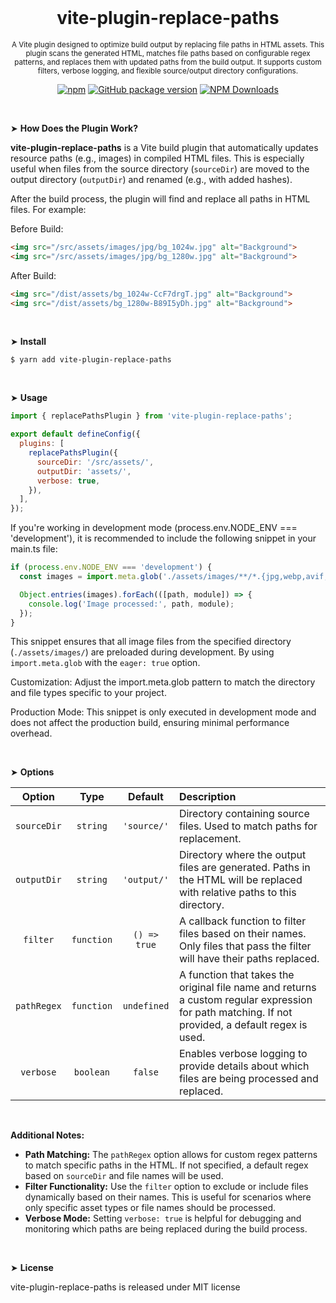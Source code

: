 <div align="center">
<br>

<h1>vite-plugin-replace-paths</h1>

<p><sup>A Vite plugin designed to optimize build output by replacing file paths in HTML assets. This plugin scans the generated HTML, matches file paths based on configurable regex patterns, and replaces them with updated paths from the build output. It supports custom filters, verbose logging, and flexible source/output directory configurations.</sup></p>

[![npm](https://img.shields.io/npm/v/vite-plugin-replace-paths.svg?colorB=brightgreen)](https://www.npmjs.com/package/vite-plugin-replace-paths)
[![GitHub package version](https://img.shields.io/github/package-json/v/ux-ui-pro/vite-plugin-replace-paths.svg)](https://github.com/ux-ui-pro/vite-plugin-replace-paths)
[![NPM Downloads](https://img.shields.io/npm/dm/vite-plugin-replace-paths.svg?style=flat)](https://www.npmjs.org/package/vite-plugin-replace-paths)

</div>
<br>

&#10148; **How Does the Plugin Work?**

**vite-plugin-replace-paths** is a Vite build plugin that automatically updates resource paths (e.g., images) in compiled HTML files. This is especially useful when files from the source directory (`sourceDir`) are moved to the output directory (`outputDir`) and renamed (e.g., with added hashes).

After the build process, the plugin will find and replace all paths in HTML files. For example:

Before Build:
```html
<img src="/src/assets/images/jpg/bg_1024w.jpg" alt="Background">
<img src="/src/assets/images/jpg/bg_1280w.jpg" alt="Background">
```

After Build:
```html
<img src="/dist/assets/bg_1024w-CcF7drgT.jpg" alt="Background">
<img src="/dist/assets/bg_1280w-B89I5yDh.jpg" alt="Background">
```
<br>

&#10148; **Install**
```console
$ yarn add vite-plugin-replace-paths
```
<br>

&#10148; **Usage**
```javascript
import { replacePathsPlugin } from 'vite-plugin-replace-paths';

export default defineConfig({
  plugins: [
    replacePathsPlugin({
      sourceDir: '/src/assets/',
      outputDir: 'assets/',
      verbose: true,
    }),
  ],
});
```

If you're working in development mode (process.env.NODE_ENV === 'development'), it is recommended to include the following snippet in your main.ts file:

```javascript
if (process.env.NODE_ENV === 'development') {
  const images = import.meta.glob('./assets/images/**/*.{jpg,webp,avif,svg,png}', { eager: true });

  Object.entries(images).forEach(([path, module]) => {
    console.log('Image processed:', path, module);
  });
}
```

This snippet ensures that all image files from the specified directory (`./assets/images/`) are preloaded during development. By using `import.meta.glob` with the `eager: true` option.

Customization: Adjust the import.meta.glob pattern to match the directory and file types specific to your project.

Production Mode: This snippet is only executed in development mode and does not affect the production build, ensuring minimal performance overhead.

<br>

&#10148; **Options**

|   Option    |    Type    |   Default    | Description                                                                                                                                       |
|:-----------:|:----------:|:------------:|:--------------------------------------------------------------------------------------------------------------------------------------------------|
| `sourceDir` |  `string`  | `'source/'`  | Directory containing source files. Used to match paths for replacement.                                                                           |
| `outputDir` |  `string`  | `'output/'`  | Directory where the output files are generated. Paths in the HTML will be replaced with relative paths to this directory.                         |
|  `filter`   | `function` | `() => true` | A callback function to filter files based on their names. Only files that pass the filter will have their paths replaced.                         |
| `pathRegex` | `function` | `undefined`  | A function that takes the original file name and returns a custom regular expression for path matching. If not provided, a default regex is used. |
|  `verbose`  | `boolean`  |   `false`    | Enables verbose logging to provide details about which files are being processed and replaced.                                                    |
<br>

**Additional Notes:**
- **Path Matching:** The `pathRegex` option allows for custom regex patterns to match specific paths in the HTML. If not specified, a default regex based on `sourceDir` and file names will be used.
- **Filter Functionality:** Use the `filter` option to exclude or include files dynamically based on their names. This is useful for scenarios where only specific asset types or file names should be processed.
- **Verbose Mode:** Setting `verbose: true` is helpful for debugging and monitoring which paths are being replaced during the build process.

<br>

&#10148; **License**

vite-plugin-replace-paths is released under MIT license
